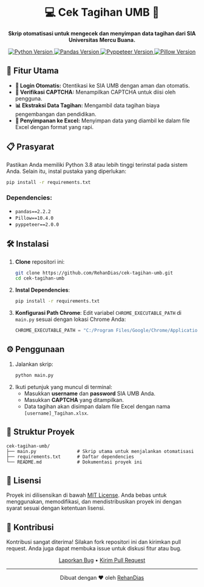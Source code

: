 
<h1 align="center">💻 Cek Tagihan UMB 🏫</h1>

<p align="center">
    <strong>Skrip otomatisasi untuk mengecek dan menyimpan data tagihan dari SIA Universitas Mercu Buana.</strong>
</p>

<p align="center">
    <a href="https://www.python.org/downloads/release/python-380/">
        <img src="https://img.shields.io/badge/Python-3.8%2B-blue.svg" alt="Python Version">
    </a>
    <a href="https://pandas.pydata.org/">
        <img src="https://img.shields.io/badge/pandas-2.2.2-green.svg" alt="Pandas Version">
    </a>
    <a href="https://pypi.org/project/pyppeteer/">
        <img src="https://img.shields.io/badge/pyppeteer-2.0.0-brightgreen.svg" alt="Pyppeteer Version">
    </a>
    <a href="https://pypi.org/project/Pillow/">
        <img src="https://img.shields.io/badge/Pillow-10.4.0-yellow.svg" alt="Pillow Version">
    </a>
</p>

## 🚀 Fitur Utama
- **🔐 Login Otomatis:** Otentikasi ke SIA UMB dengan aman dan otomatis.
- **🧩 Verifikasi CAPTCHA:** Menampilkan CAPTCHA untuk diisi oleh pengguna.
- **📊 Ekstraksi Data Tagihan:** Mengambil data tagihan biaya pengembangan dan pendidikan.
- **💾 Penyimpanan ke Excel:** Menyimpan data yang diambil ke dalam file Excel dengan format yang rapi.

## 📋 Prasyarat
Pastikan Anda memiliki Python 3.8 atau lebih tinggi terinstal pada sistem Anda. Selain itu, instal pustaka yang diperlukan:
```bash
pip install -r requirements.txt
```
### Dependencies:
- `pandas==2.2.2`
- `Pillow==10.4.0`
- `pyppeteer==2.0.0`

## 🛠️ Instalasi
1. **Clone** repositori ini:
    ```bash
    git clone https://github.com/RehanDias/cek-tagihan-umb.git
    cd cek-tagihan-umb
    ```
2. **Instal Dependencies**:
    ```bash
    pip install -r requirements.txt
    ```
3. **Konfigurasi Path Chrome**:
    Edit variabel `CHROME_EXECUTABLE_PATH` di `main.py` sesuai dengan lokasi Chrome Anda:
    ```python
    CHROME_EXECUTABLE_PATH = "C:/Program Files/Google/Chrome/Application/chrome.exe"
    ```

## ⚙️ Penggunaan
1. Jalankan skrip:
    ```bash
    python main.py
    ```
2. Ikuti petunjuk yang muncul di terminal:
   - Masukkan **username** dan **password** SIA UMB Anda.
   - Masukkan **CAPTCHA** yang ditampilkan.
   - Data tagihan akan disimpan dalam file Excel dengan nama `[username]_Tagihan.xlsx`.

## 📂 Struktur Proyek
```plaintext
cek-tagihan-umb/
├── main.py               # Skrip utama untuk menjalankan otomatisasi
├── requirements.txt      # Daftar dependencies
└── README.md             # Dokumentasi proyek ini
```

## 📄 Lisensi
Proyek ini dilisensikan di bawah [MIT License](LICENSE). Anda bebas untuk menggunakan, memodifikasi, dan mendistribusikan proyek ini dengan syarat sesuai dengan ketentuan lisensi.

## 🤝 Kontribusi
Kontribusi sangat diterima! Silakan fork repositori ini dan kirimkan pull request. Anda juga dapat membuka issue untuk diskusi fitur atau bug.

<p align="center">
    <a href="https://github.com/RehanDias/cek-tagihan-umb/issues">Laporkan Bug</a> •
    <a href="https://github.com/RehanDias/cek-tagihan-umb/pulls">Kirim Pull Request</a>
</p>

---

<p align="center">
    Dibuat dengan ❤️ oleh <a href="https://github.com/RehanDias">RehanDias</a>
</p>
